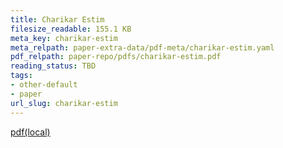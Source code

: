 ```yaml
---
title: Charikar Estim
filesize_readable: 155.1 KB
meta_key: charikar-estim
meta_relpath: paper-extra-data/pdf-meta/charikar-estim.yaml
pdf_relpath: paper-repo/pdfs/charikar-estim.pdf
reading_status: TBD
tags:
- other-default
- paper
url_slug: charikar-estim
---
```


[pdf(local)](../../paper-repo/pdfs/charikar-estim.pdf)
